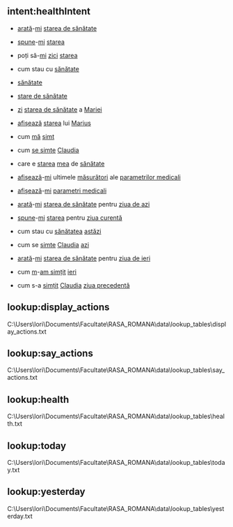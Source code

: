 ## intent:healthIntent
- [arată](display_actions)-[mi](target) [starea de sănătate](health)
- [spune](say_actions)-[mi](target) [starea](health)
- poți să-[mi](target) [zici](say_actions) [starea](health)
- cum stau cu [sănătate](health)
- [sănătate](health)
- [stare de sănătate](health)
- [zi](say_actions) [starea de sănătate](health) a [Mariei](target)
- [afișează](display_actions) [starea](calendar) lui [Marius](target)
- cum [mă](target) [simt](health)
- cum [se simte](health) [Claudia](target)
- care e [starea](health) [mea](target) de [sănătate](health)
- [afișează](display_actions)-[mi](target) ultimele [măsurători](health) ale [parametrilor medicali](health)
- [afișează](display_actions)-[mi](target) [parametri medicali](health)

- [arată](display_actions)-[mi](target) [starea de sănătate](health) pentru [ziua de azi](today)
- [spune](say_actions)-[mi](target) [starea](health) pentru [ziua curentă](today)
- cum stau cu [sănătatea](health) [astăzi](today)
- cum se [simte](health) [Claudia](target) [azi](today)

- [arată](display_actions)-[mi](target) [starea de sănătate](health) pentru [ziua de ieri](yesterday)
- cum [m](target)-[am simțit](health) [ieri](yesterday)
- cum s-a [simțit](health) [Claudia](target) [ziua precedentă](yesterday) 


## lookup:display_actions
C:\Users\lori\Documents\Facultate\RASA_ROMANA\data\lookup_tables\display_actions.txt
## lookup:say_actions
C:\Users\lori\Documents\Facultate\RASA_ROMANA\data\lookup_tables\say_actions.txt
## lookup:health
C:\Users\lori\Documents\Facultate\RASA_ROMANA\data\lookup_tables\health.txt
## lookup:today
C:\Users\lori\Documents\Facultate\RASA_ROMANA\data\lookup_tables\today.txt
## lookup:yesterday
C:\Users\lori\Documents\Facultate\RASA_ROMANA\data\lookup_tables\yesterday.txt
